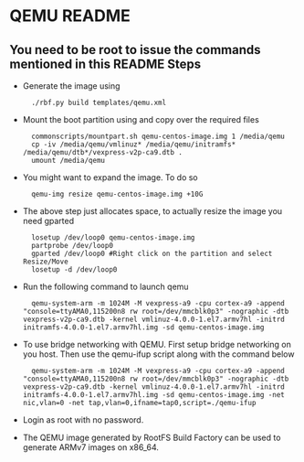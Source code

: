 QEMU README
===========
You need to be root to issue the commands mentioned in this README
Steps
------
- Generate the image using 

        ./rbf.py build templates/qemu.xml
        
- Mount the boot partition using and copy over the required files

        commonscripts/mountpart.sh qemu-centos-image.img 1 /media/qemu
        cp -iv /media/qemu/vmlinuz* /media/qemu/initramfs* /media/qemu/dtb*/vexpress-v2p-ca9.dtb .
        umount /media/qemu

- You might want to expand the image. To do so
    
        qemu-img resize qemu-centos-image.img +10G
        
- The above step just allocates space, to actually resize the image you need gparted

        losetup /dev/loop0 qemu-centos-image.img
        partprobe /dev/loop0
        gparted /dev/loop0 #Right click on the partition and select Resize/Move
        losetup -d /dev/loop0
        
- Run the following command to launch qemu

        qemu-system-arm -m 1024M -M vexpress-a9 -cpu cortex-a9 -append "console=ttyAMA0,115200n8 rw root=/dev/mmcblk0p3" -nographic -dtb vexpress-v2p-ca9.dtb -kernel vmlinuz-4.0.0-1.el7.armv7hl -initrd initramfs-4.0.0-1.el7.armv7hl.img -sd qemu-centos-image.img
  
  
- To use bridge networking with QEMU. First setup bridge networking on you host. Then use the qemu-ifup script along with the command below

        qemu-system-arm -m 1024M -M vexpress-a9 -cpu cortex-a9 -append "console=ttyAMA0,115200n8 rw root=/dev/mmcblk0p3" -nographic -dtb vexpress-v2p-ca9.dtb -kernel vmlinuz-4.0.0-1.el7.armv7hl -initrd initramfs-4.0.0-1.el7.armv7hl.img -sd qemu-centos-image.img -net nic,vlan=0 -net tap,vlan=0,ifname=tap0,script=./qemu-ifup
        
- Login as root with no password. 

- The QEMU image generated by RootFS Build Factory can be used to generate ARMv7 images on x86_64.
